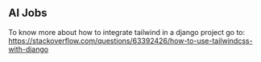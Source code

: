 ## AI Jobs

To know more about how to integrate tailwind in a django project go to: https://stackoverflow.com/questions/63392426/how-to-use-tailwindcss-with-django
